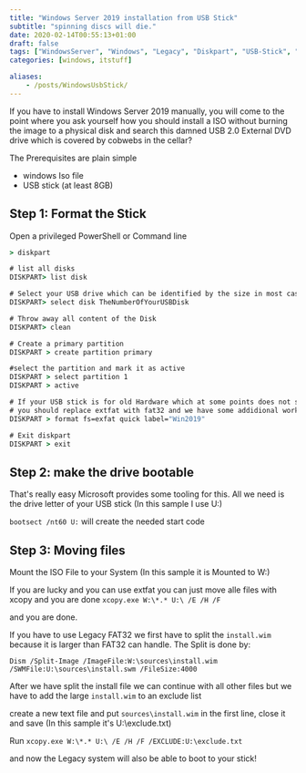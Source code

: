 ```yaml
---
title: "Windows Server 2019 installation from USB Stick"
subtitle: "spinning discs will die."
date: 2020-02-14T00:55:13+01:00
draft: false
tags: ["WindowsServer", "Windows", "Legacy", "Diskpart", "USB-Stick", "Boot"]
categories: [windows, itstuff]

aliases:
    - /posts/WindowsUsbStick/
---
```


If you have to install Windows Server 2019 manually, you will come to the point where you ask yourself how you should install a ISO without burning the image to a physical disk and search this damned USB 2.0 External DVD drive which is covered by cobwebs in the cellar?

The Prerequisites are plain simple

- windows Iso file
- USB stick (at least 8GB)
<!--more-->
## Step 1: Format the Stick

Open a privileged PowerShell or Command line

``` cmd
> diskpart

# list all disks
DISKPART> list disk

# Select your USB drive which can be identified by the size in most cases
DISKPART> select disk TheNumberOfYourUSBDisk

# Throw away all content of the Disk
DISKPART> clean

# Create a primary partition
DISKPART > create partition primary

#select the partition and mark it as active
DISKPART > select partition 1
DISKPART > active

# If your USB stick is for old Hardware which at some points does not support extfat for EFI boot
# you should replace extfat with fat32 and we have some addidional work to do
DISKPART > format fs=exfat quick label="Win2019"

# Exit diskpart
DISKPART > exit

```

## Step 2: make the drive bootable

That's really easy Microsoft provides some tooling for this.
All we need is the drive letter of your USB stick (In this sample I use U:)

`bootsect /nt60 U:` will create the needed start code

## Step 3: Moving files

Mount the ISO File to your System (In this sample it is Mounted to W:)

If you are lucky and you can use extfat you can just move alle files with xcopy and you are done
`xcopy.exe W:\*.* U:\ /E /H /F`

and you are done.

If you have to use Legacy FAT32 we first have to split the `install.wim` because it is larger than FAT32 can handle.
The Split is done by:

`Dism /Split-Image /ImageFile:W:\sources\install.wim /SWMFile:U:\sources\install.swm /FileSize:4000`

After we have split the install file we can continue with all other files but we have to add the large `install.wim` to an exclude list

create a new text file and put `sources\install.wim` in the first line, close it and save (In this sample it's U:\exclude.txt)

Run `xcopy.exe W:\*.* U:\ /E /H /F /EXCLUDE:U:\exclude.txt`

and now the Legacy system will also be able to boot to your stick!
